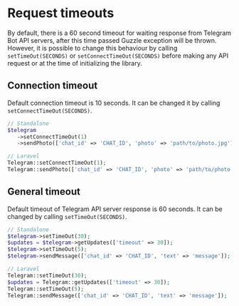 # Request timeouts

By default, there is a 60 second timeout for waiting response from Telegram Bot API servers, after this time passed Guzzle exception will be thrown.
However, it is possible to change this behaviour by calling `setTimeOut(SECONDS)` or `setConnectTimeOut(SECONDS)` before making any API request or at the time of initializing the library.

## Connection timeout
Default connection timeout is 10 seconds. It can be changed it by calling `setConnectTimeOut(SECONDS)`.

```php
// Standalone
$telegram
   ->setConnectTimeOut(1)
   ->sendPhoto(['chat_id' => 'CHAT_ID', 'photo' => 'path/to/photo.jpg']);

// Laravel
Telegram::setConnectTimeOut(1);
Telegram::sendPhoto(['chat_id' => 'CHAT_ID', 'photo' => 'path/to/photo.jpg']);
```

## General timeout
Default timeout of Telegram API server response is 60 seconds. It can be changed by calling `setTimeOut(SECONDS)`.

```php
// Standalone
$telegram->setTimeOut(30);
$updates = $telegram->getUpdates(['timeout' => 30]);
$telegram->setTimeOut(5);
$telegram->sendMessage(['chat_id' => 'CHAT_ID', 'text' => 'message']);

// Laravel
Telegram::setTimeOut(30);
$updates = Telegram::getUpdates(['timeout' => 30]);
Telegram::setTimeOut(5);
Telegram::sendMessage(['chat_id' => 'CHAT_ID', 'text' => 'message']);
```
